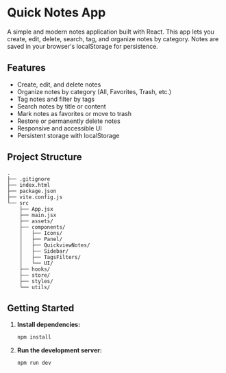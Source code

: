# Quick Notes App

A simple and modern notes application built with React. This app lets you create, edit, delete, search, tag, and organize notes by category. Notes are saved in your browser's localStorage for persistence.

## Features

- Create, edit, and delete notes
- Organize notes by category (All, Favorites, Trash, etc.)
- Tag notes and filter by tags
- Search notes by title or content
- Mark notes as favorites or move to trash
- Restore or permanently delete notes
- Responsive and accessible UI
- Persistent storage with localStorage

## Project Structure
```
.
├── .gitignore
├── index.html
├── package.json
├── vite.config.js
└── src
    ├── App.jsx
    ├── main.jsx
    ├── assets/
    ├── components/
    │   ├── Icons/
    │   ├── Panel/
    │   ├── QuickviewNotes/
    │   ├── Sidebar/
    │   ├── TagsFilters/
    │   └── UI/
    ├── hooks/
    ├── store/
    ├── styles/
    └── utils/
```

## Getting Started

1. **Install dependencies:**
    ```bash
    npm install
    ```

2. **Run the development server:**
    ```bash
    npm run dev
    ```
